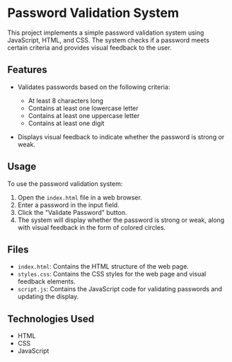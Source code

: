 # Password Validation System

This project implements a simple password validation system using JavaScript, HTML, and CSS. The system checks if a password meets certain criteria and provides visual feedback to the user.

## Features

- Validates passwords based on the following criteria:
  - At least 8 characters long
  - Contains at least one lowercase letter
  - Contains at least one uppercase letter
  - Contains at least one digit

- Displays visual feedback to indicate whether the password is strong or weak.

## Usage

To use the password validation system:

1. Open the `index.html` file in a web browser.
2. Enter a password in the input field.
3. Click the "Validate Password" button.
4. The system will display whether the password is strong or weak, along with visual feedback in the form of colored circles.

## Files

- `index.html`: Contains the HTML structure of the web page.
- `styles.css`: Contains the CSS styles for the web page and visual feedback elements.
- `script.js`: Contains the JavaScript code for validating passwords and updating the display.

## Technologies Used

- HTML
- CSS
- JavaScript

